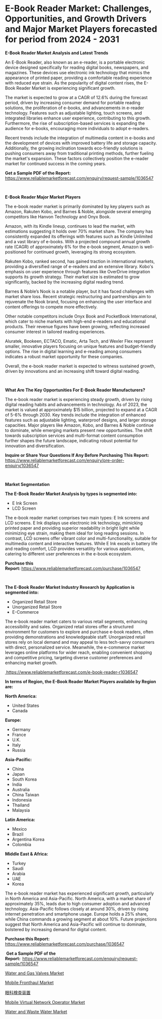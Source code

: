 <p><h1>E-Book Reader Market: Challenges, Opportunities, and Growth Drivers and Major Market Players forecasted for period from 2024 - 2031</h1></p><p><strong>E-Book Reader Market Analysis and Latest Trends</strong></p>
<p><p>An E-Book Reader, also known as an e-reader, is a portable electronic device designed specifically for reading digital books, newspapers, and magazines. These devices use electronic ink technology that mimics the appearance of printed paper, providing a comfortable reading experience with reduced eye strain. As the popularity of digital content rises, the E-Book Reader Market is experiencing significant growth.</p><p>The market is expected to grow at a CAGR of 12.6% during the forecast period, driven by increasing consumer demand for portable reading solutions, the proliferation of e-books, and advancements in e-reader technology. Features such as adjustable lighting, touch screens, and integrated libraries enhance user experience, contributing to this growth. Furthermore, the rise of subscription-based services is expanding the audience for e-books, encouraging more individuals to adopt e-readers.</p><p>Recent trends include the integration of multimedia content in e-books and the development of devices with improved battery life and storage capacity. Additionally, the growing inclination towards eco-friendly solutions is pushing consumers away from traditional printing methods, further fueling the market's expansion. These factors collectively position the e-reader market for continued success in the coming years.</p></p>
<p><strong>Get a Sample PDF of the Report:&nbsp;</strong> <a href="https://www.reliablemarketforecast.com/enquiry/request-sample/1036547?utm_campaign=1082&utm_medium=2&utm_source=Github&utm_content=ia&utm_term=17112024&utm_id=e-book-reader">https://www.reliablemarketforecast.com/enquiry/request-sample/1036547</a></p>
<p>&nbsp;</p>
<p><strong>E-Book Reader Major Market Players</strong></p>
<p><p>The e-book reader market is primarily dominated by key players such as Amazon, Rakuten Kobo, and Barnes & Noble, alongside several emerging competitors like Hanvon Technology and Onyx Book. </p><p>Amazon, with its Kindle lineup, continues to lead the market, with estimations suggesting it holds over 70% market share. The company has consistently expanded its offerings with features such as Kindle Unlimited and a vast library of e-books. With a projected compound annual growth rate (CAGR) of approximately 6% for the e-book segment, Amazon is well-positioned for continued growth, leveraging its strong ecosystem.</p><p>Rakuten Kobo, ranked second, has gained traction in international markets, providing a diversified range of e-readers and an extensive library. Kobo's emphasis on user experience through features like OverDrive integration supports its growth strategy. Their market size is estimated to grow significantly, backed by the increasing digital reading trend.</p><p>Barnes & Noble’s Nook is a notable player, but it has faced challenges with market share loss. Recent strategic restructuring and partnerships aim to rejuvenate the Nook brand, focusing on enhancing the user interface and content offerings to compete more effectively.</p><p>Other notable competitors include Onyx Book and PocketBook International, which cater to niche markets with high-end e-readers and educational products. Their revenue figures have been growing, reflecting increased consumer interest in tailored reading experiences.</p><p>Aluratek, Bookeen, ECTACO, Ematic, Arta Tech, and Wexler Flex represent smaller, innovative players focusing on unique features and budget-friendly options. The rise in digital learning and e-reading among consumers indicates a robust market opportunity for these companies.</p><p>Overall, the e-book reader market is expected to witness sustained growth, driven by innovations and an increasing shift toward digital reading.</p></p>
<p>&nbsp;</p>
<p><strong>What Are The Key Opportunities For E-Book Reader Manufacturers?</strong></p>
<p><p>The e-book reader market is experiencing steady growth, driven by rising digital reading habits and advancements in technology. As of 2023, the market is valued at approximately $15 billion, projected to expand at a CAGR of 5-6% through 2030. Key trends include the integration of enhanced features such as adjustable lighting, waterproof designs, and larger storage capacities. Major players like Amazon, Kobo, and Barnes & Noble continue to dominate, while emerging markets present new opportunities. The shift towards subscription services and multi-format content consumption further shapes the future landscape, indicating robust potential for innovation and diversification.</p></p>
<p><strong>Inquire or Share Your Questions If Any Before Purchasing This Report:</strong> <a href="https://www.reliablemarketforecast.com/enquiry/pre-order-enquiry/1036547?utm_campaign=1082&utm_medium=2&utm_source=Github&utm_content=ia&utm_term=17112024&utm_id=e-book-reader">https://www.reliablemarketforecast.com/enquiry/pre-order-enquiry/1036547</a></p>
<p>&nbsp;</p>
<p><strong>Market Segmentation</strong></p>
<p><strong>The E-Book Reader Market Analysis by types is segmented into:</strong></p>
<p><ul><li>E Ink Screen</li><li>LCD Screen</li></ul></p>
<p><p>The e-book reader market comprises two main types: E Ink screens and LCD screens. E Ink displays use electronic ink technology, mimicking printed paper and providing superior readability in bright light while minimizing eye strain, making them ideal for long reading sessions. In contrast, LCD screens offer vibrant color and multi-functionality, suitable for multimedia content and interactive features. While E Ink excels in battery life and reading comfort, LCD provides versatility for various applications, catering to different user preferences in the e-book ecosystem.</p></p>
<p><strong>Purchase this Report:&nbsp;</strong><a href="https://www.reliablemarketforecast.com/purchase/1036547?utm_campaign=1082&utm_medium=2&utm_source=Github&utm_content=ia&utm_term=17112024&utm_id=e-book-reader">https://www.reliablemarketforecast.com/purchase/1036547</a></p>
<p>&nbsp;</p>
<p><strong>The E-Book Reader Market Industry Research by Application is segmented into:</strong></p>
<p><ul><li>Organized Retail Store</li><li>Unorganized Retail Store</li><li>E-Commerce</li></ul></p>
<p><p>The e-book reader market caters to various retail segments, enhancing accessibility and sales. Organized retail stores offer a structured environment for customers to explore and purchase e-book readers, often providing demonstrations and knowledgeable staff. Unorganized retail stores rely on local demand and may appeal to less tech-savvy consumers with direct, personalized service. Meanwhile, the e-commerce market leverages online platforms for wider reach, enabling convenient shopping and competitive pricing, targeting diverse customer preferences and enhancing market growth.</p></p>
<p><a href="https://www.reliablemarketforecast.com/e-book-reader-r1036547?utm_campaign=1082&utm_medium=2&utm_source=Github&utm_content=ia&utm_term=17112024&utm_id=e-book-reader">&nbsp;https://www.reliablemarketforecast.com/e-book-reader-r1036547</a></p>
<p><strong>In terms of Region, the E-Book Reader Market Players available by Region are:</strong></p>
<p>
    <p> <strong> North America: </strong>
        <ul>
            <li>United States</li>
            <li>Canada</li>
        </ul>
        </p> 
    <p> <strong> Europe: </strong>
        <ul>
            <li>Germany</li>
            <li>France</li>
            <li>U.K.</li>
            <li>Italy</li>
            <li>Russia</li>
        </ul>
        </p> 
    <p> <strong> Asia-Pacific: </strong>
        <ul>
            <li>China</li>
            <li>Japan</li>
            <li>South Korea</li>
            <li>India</li>
            <li>Australia</li>
            <li>China Taiwan</li>
            <li>Indonesia</li>
            <li>Thailand</li>
            <li>Malaysia</li>
        </ul>
        </p> 
    <p> <strong> Latin America: </strong>
        <ul>
            <li>Mexico</li>
            <li>Brazil</li>
            <li>Argentina Korea</li>
            <li>Colombia</li>
        </ul>
        </p> 
    <p> <strong> Middle East & Africa: </strong>
        <ul>
            <li>Turkey</li>
            <li>Saudi</li>
            <li>Arabia</li>
            <li>UAE</li>
            <li>Korea</li>
        </ul>
    </p>
    </p>
<p><p>The e-book reader market has experienced significant growth, particularly in North America and Asia-Pacific. North America, with a market share of approximately 35%, leads due to high consumer adoption and advanced technology. Asia-Pacific follows closely at around 30%, driven by rising internet penetration and smartphone usage. Europe holds a 25% share, while China commands a growing segment at about 10%. Future projections suggest that North America and Asia-Pacific will continue to dominate, bolstered by increasing demand for digital content.</p></p>
<p><strong>Purchase this Report: </strong><a href="https://www.reliablemarketforecast.com/purchase/1036547?utm_campaign=1082&utm_medium=2&utm_source=Github&utm_content=ia&utm_term=17112024&utm_id=e-book-reader">https://www.reliablemarketforecast.com/purchase/1036547</a></p>
<p>&nbsp;<strong>Get a Sample PDF of the Report:&nbsp;&nbsp;</strong><a href="https://www.reliablemarketforecast.com/enquiry/request-sample/1036547?utm_campaign=1082&utm_medium=2&utm_source=Github&utm_content=ia&utm_term=17112024&utm_id=e-book-reader">https://www.reliablemarketforecast.com/enquiry/request-sample/1036547</a></p>
<p><strong></strong></p>
<p><p><a href="https://issuu.com/reportprime-2/docs/water-and-gas-valves-market-size-20_baacb8c2ae7e95?utm_campaign=1082&utm_medium=2&utm_source=Github&utm_content=ia&utm_term=17112024&utm_id=e-book-reader">Water and Gas Valves Market</a></p><p><a href="https://www.linkedin.com/pulse/mobile-fronthaul-market-evolution-future-outlook-forecasting-b8uef?utm_campaign=1082&utm_medium=2&utm_source=Github&utm_content=ia&utm_term=17112024&utm_id=e-book-reader">Mobile Fronthaul Market</a></p><p><a href="https://github.com/lababdou/Market-Research-Report-List-6/blob/main/411147424525.md?utm_campaign=1082&utm_medium=2&utm_source=Github&utm_content=ia&utm_term=17112024&utm_id=e-book-reader">眼科検査装置</a></p><p><a href="https://www.linkedin.com/pulse/global-mobile-virtual-network-operator-market-forecast-2024--5nrrf?utm_campaign=1082&utm_medium=2&utm_source=Github&utm_content=ia&utm_term=17112024&utm_id=e-book-reader">Mobile Virtual Network Operator Market</a></p><p><a href="https://issuu.com/reportprime-2/docs/water-and-waste-water-market-size-2_3701a3b87317b8?utm_campaign=1082&utm_medium=2&utm_source=Github&utm_content=ia&utm_term=17112024&utm_id=e-book-reader">Water and Waste Water Market</a></p></p>